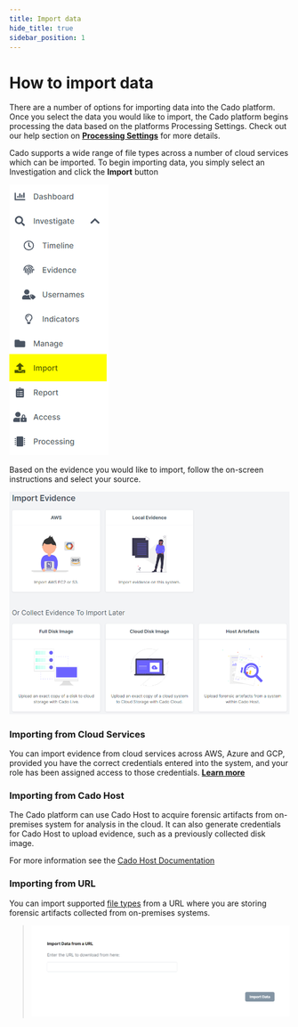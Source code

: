 ```yaml
---
title: Import data
hide_title: true
sidebar_position: 1
---
```


# How to import data
There are a number of options for importing data into the Cado platform. Once you select the data you would like to import, the Cado platform begins processing the data based on the platforms Processing Settings.  Check out our help section on **[Processing Settings](/cado/manage/workers.md#processing)** for more details.

Cado supports a wide range of file types across a number of cloud services which can be imported.  To begin importing data, you simply select an Investigation and click the **Import** button 

![Import Button](/img/import-button.png)

Based on the evidence you would like to import, follow the on-screen instructions and select your source.

![Import Data](/img/import.png)

### Importing from Cloud Services
You can import evidence from cloud services across AWS, Azure and GCP, provided you have the correct credentials entered into the system, and your role has been assigned access to those credentials. **[Learn more](import-from-cloud.md)**

### Importing from Cado Host
The Cado platform can use Cado Host to acquire forensic artifacts from on-premises system for analysis in the cloud.
It can also generate credentials for Cado Host to upload evidence, such as a previously collected disk image.

For more information see the [Cado Host Documentation](/cado/discovery-import/cado-host/intro)

### Importing from URL
You can import supported [file types](data-types/filetypes.md) from a URL where you are storing forensic artifacts collected from on-premises systems.

> ![On-Premises URL](/img/on-premises-url.png)
